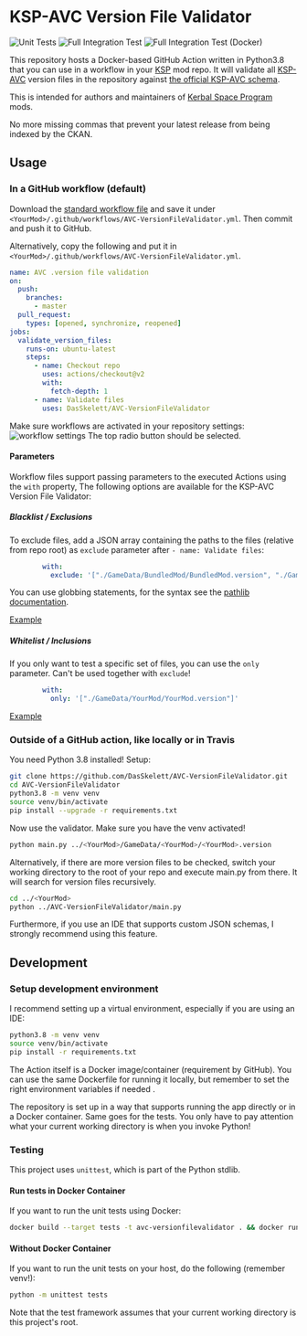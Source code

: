 # KSP-AVC Version File Validator

![Unit Tests](https://github.com/DasSkelett/AVC-VersionFileValidator/workflows/Unit%20Tests/badge.svg) ![Full Integration Test](https://github.com/DasSkelett/AVC-VersionFileValidator/workflows/Full%20Integration%20Test/badge.svg) ![Full Integration Test (Docker)](https://github.com/DasSkelett/AVC-VersionFileValidator/workflows/Full%20Integration%20Test%20(Docker)/badge.svg)

This repository hosts a Docker-based GitHub Action written in Python3.8 that you can use in a workflow in your [KSP](https://www.kerbalspaceprogram.com/) mod repo.
It will validate all [KSP-AVC](https://github.com/linuxgurugamer/KSPAddonVersionChecker) version files in the repository against [the official KSP-AVC schema](https://github.com/linuxgurugamer/KSPAddonVersionChecker/blob/master/KSP-AVC.schema.json).

This is intended for authors and maintainers of [Kerbal Space Program](https://www.kerbalspaceprogram.com/) mods.

No more missing commas that prevent your latest release from being indexed by the CKAN.

## Usage
### In a GitHub workflow (default)
Download the [standard workflow file](https://github.com/DasSkelett/AVC-VersionFileValidator/blob/master/examples/standard.yml) and save it under `<YourMod>/.github/workflows/AVC-VersionFileValidator.yml`.
Then commit and push it to GitHub.
 
Alternatively, copy the following and put it in `<YourMod>/.github/workflows/AVC-VersionFileValidator.yml`.
```yaml
name: AVC .version file validation
on:
  push:
    branches:
      - master
  pull_request:
    types: [opened, synchronize, reopened]
jobs:
  validate_version_files:
    runs-on: ubuntu-latest
    steps:
      - name: Checkout repo
        uses: actions/checkout@v2
        with:
          fetch-depth: 1
      - name: Validate files
        uses: DasSkelett/AVC-VersionFileValidator
```
Make sure workflows are activated in your repository settings:
![workflow settings](https://user-images.githubusercontent.com/28812678/73135906-291fe300-4048-11ea-992a-3a0a3800c730.png)
The top radio button should be selected.

#### Parameters
Workflow files support passing parameters to the executed Actions using the `with` property,
The following options are available for the KSP-AVC Version File Validator:

##### Blacklist / Exclusions
To exclude files, add a JSON array containing the paths to the files (relative from repo root) as `exclude` parameter after `- name: Validate files`:
```yaml
        with:
          exclude: '["./GameData/BundledMod/BundledMod.version", "./GameData/OtherBundledMod/**/*.version"]'
```
You can use globbing statements, for the syntax see the [pathlib documentation](https://docs.python.org/3.5/library/pathlib.html#pathlib.PurePath.match).

[Example](https://github.com/DasSkelett/AVC-VersionFileValidator/tree/master/examples/exclusions.yml)

##### Whitelist / Inclusions
If you only want to test a specific set of files, you can use the `only` parameter. Can't be used together with `exclude`!
```yaml
        with:
          only: '["./GameData/YourMod/YourMod.version"]'
```

[Example](https://github.com/DasSkelett/AVC-VersionFileValidator/tree/master/examples/whitelist.yml)


### Outside of a GitHub action, like locally or in Travis
You need Python 3.8 installed! Setup:
```sh
git clone https://github.com/DasSkelett/AVC-VersionFileValidator.git
cd AVC-VersionFileValidator
python3.8 -m venv venv
source venv/bin/activate
pip install --upgrade -r requirements.txt
```
Now use the validator. Make sure you have the venv activated!
```sh
python main.py ../<YourMod>/GameData/<YourMod>/<YourMod>.version
```
Alternatively, if there are more version files to be checked, switch your working directory to the root of your repo and execute main.py from there.
It will search for version files recursively.
```sh
cd ../<YourMod>
python ../AVC-VersionFileValidator/main.py
```

Furthermore, if you use an IDE that supports custom JSON schemas, I strongly recommend using this feature.

## Development
### Setup development environment
I recommend setting up a virtual environment, especially if you are using an IDE:
```sh
python3.8 -m venv venv
source venv/bin/activate
pip install -r requirements.txt
```

The Action itself is a Docker image/container (requirement by GitHub). You can use the same Dockerfile for running it locally,
but remember to set the right environment variables if needed .

The repository is set up in a way that supports running the app directly or in a Docker container.
Same goes for the tests. You only have to pay attention what your current working directory is when you invoke Python!  

### Testing
This project uses `unittest`, which is part of the Python stdlib.

#### Run tests in Docker Container
If you want to run the unit tests using Docker:
```sh
docker build --target tests -t avc-versionfilevalidator . && docker run avc-versionfilevalidator
```

#### Without Docker Container
If you want to run the unit tests on your host, do the following (remember venv!):
```sh
python -m unittest tests
```
Note that the test framework assumes that your current working directory is this project's root.
